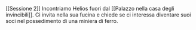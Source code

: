 [[Sessione 2]]
Incontriamo Helios fuori dal [[Palazzo nella casa degli invincibili]].
Ci invita nella sua fucina e chiede se ci interessa diventare suoi soci nel possedimento di una miniera di ferro.